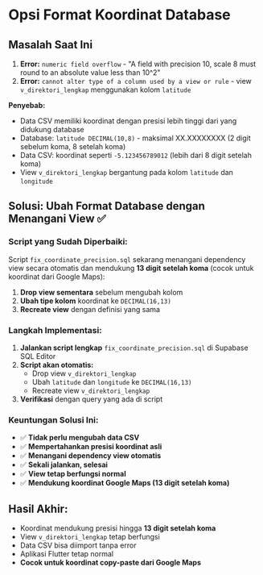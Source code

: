 # Opsi Format Koordinat Database

## Masalah Saat Ini
1. **Error:** `numeric field overflow` - "A field with precision 10, scale 8 must round to an absolute value less than 10^2"
2. **Error:** `cannot alter type of a column used by a view or rule` - view `v_direktori_lengkap` menggunakan kolom `latitude`

**Penyebab:** 
- Data CSV memiliki koordinat dengan presisi lebih tinggi dari yang didukung database
- Database: `latitude DECIMAL(10,8)` - maksimal XX.XXXXXXXX (2 digit sebelum koma, 8 setelah koma)
- Data CSV: koordinat seperti `-5.123456789012` (lebih dari 8 digit setelah koma)
- View `v_direktori_lengkap` bergantung pada kolom `latitude` dan `longitude`

## Solusi: Ubah Format Database dengan Menangani View ✅

### Script yang Sudah Diperbaiki:
Script `fix_coordinate_precision.sql` sekarang menangani dependency view secara otomatis dan mendukung **13 digit setelah koma** (cocok untuk koordinat dari Google Maps):

1. **Drop view sementara** sebelum mengubah kolom
2. **Ubah tipe kolom** koordinat ke `DECIMAL(16,13)`
3. **Recreate view** dengan definisi yang sama

### Langkah Implementasi:

1. **Jalankan script lengkap** `fix_coordinate_precision.sql` di Supabase SQL Editor
2. **Script akan otomatis:**
   - Drop view `v_direktori_lengkap`
   - Ubah `latitude` dan `longitude` ke `DECIMAL(16,13)` 
   - Recreate view `v_direktori_lengkap`
3. **Verifikasi** dengan query yang ada di script

### Keuntungan Solusi Ini:
- ✅ **Tidak perlu mengubah data CSV**
- ✅ **Mempertahankan presisi koordinat asli**
- ✅ **Menangani dependency view otomatis**
- ✅ **Sekali jalankan, selesai**
- ✅ **View tetap berfungsi normal**
- ✅ **Mendukung koordinat Google Maps (13 digit setelah koma)**

## Hasil Akhir:
- Koordinat mendukung presisi hingga **13 digit setelah koma**
- View `v_direktori_lengkap` tetap berfungsi
- Data CSV bisa diimport tanpa error
- Aplikasi Flutter tetap normal
- **Cocok untuk koordinat copy-paste dari Google Maps**